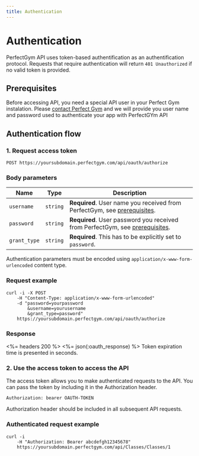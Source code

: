 ```yaml
---
title: Authentication
---
```


# Authentication

PerfectGym API uses token-based authentification as an authentification protocol. 
Requests that require authentication will return `401 Unauthorized` if no valid token
is provided. 


## <a name="prerequisites"></a>Prerequisites

Before accessing API, you need a special API user in your Perfect Gym instalation. 
Please [contact Perfect Gym](mailto:pomoc@perfectgym.com) and we will provide you user name
and password used to authenticate your app with PerfectGYm API



## Authentication flow

### 1. Request access token

	POST https://yoursubdomain.perfectgym.com/api/oauth/authorize


### Body parameters

Name | Type | Description
-----|------|--------------
`username`  |`string` | **Required**. User name you received from PerfectGym, see [prerequisites](#prerequisites).
`password`  |`string` | **Required**. User password you received from PerfectGym, see [prerequisites](#prerequisites).
`grant_type`|`string` | **Required**. This has to be explicitly set to `password`.

Authentication parameters must be encoded using `application/x-www-form-urlencoded` content type.


### Request example

``` command-line
curl -i -X POST 
	-H "Content-Type: application/x-www-form-urlencoded" 
	-d "password=yourpassword
		&username=yourusername
		&grant_type=password" 
	https://yoursubdomain.perfectgym.com/api/oauth/authorize
```


### Response

<%= headers 200 %>
<%= json(:oauth_response) %>
Token expiration time is presented in seconds.



### 2. Use the access token to access the API

The access token allows you to make authenticated requests to the API. 
You can pass the token by including it in the Authorization header.

	Authorization: bearer OAUTH-TOKEN

Authorization header should be included in all subsequent API requests.


### Authenticated request example

``` command-line
curl -i 
	-H "Authorization: Bearer abcdefgh12345678" 	
	https://yoursubdomain.perfectgym.com/api/Classes/Classes/1
```




